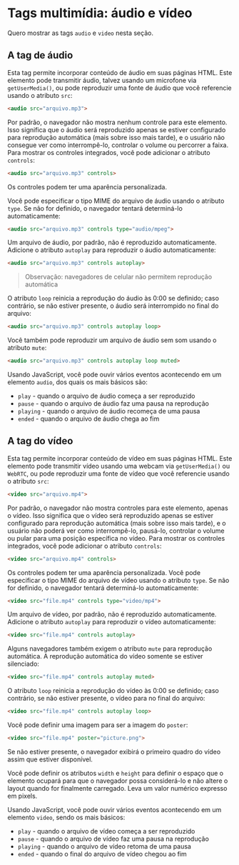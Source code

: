 # Tags multimídia: áudio e vídeo

Quero mostrar as tags `audio` e `video` nesta seção.

## A tag de áudio

Esta tag permite incorporar conteúdo de áudio em suas páginas HTML.
Este elemento pode transmitir áudio, talvez usando um microfone via `getUserMedia()`, ou pode reproduzir uma fonte de áudio que você referencie usando o atributo `src`:

```html
<audio src="arquivo.mp3">
```

Por padrão, o navegador não mostra nenhum controle para este elemento. Isso significa que o áudio será reproduzido apenas se estiver configurado para reprodução automática (mais sobre isso mais tarde), e o usuário não consegue ver como interrompê-lo, controlar o volume ou percorrer a faixa.
Para mostrar os controles integrados, você pode adicionar o atributo `controls`:

```html
<audio src="arquivo.mp3" controls>
```

Os controles podem ter uma aparência personalizada.

Você pode especificar o tipo MIME do arquivo de áudio usando o atributo `type`. Se não for definido, o navegador tentará determiná-lo automaticamente:

```html
<audio src="arquivo.mp3" controls type="audio/mpeg">
```

Um arquivo de áudio, por padrão, não é reproduzido automaticamente. Adicione o atributo `autoplay` para reproduzir o áudio automaticamente:

```html
<audio src="arquivo.mp3" controls autoplay>
```

> Observação: navegadores de celular não permitem reprodução automática

O atributo `loop` reinicia a reprodução do áudio às 0:00 se definido; caso contrário, se não estiver presente, o áudio será interrompido no final do arquivo:

```html
<audio src="arquivo.mp3" controls autoplay loop>
```

Você também pode reproduzir um arquivo de áudio sem som usando o atributo `mute`:

```html
<audio src="arquivo.mp3" controls autoplay loop muted>
```

Usando JavaScript, você pode ouvir vários eventos acontecendo em um elemento `audio`, dos quais os mais básicos são:

- `play` - quando o arquivo de áudio começa a ser reproduzido
- `pause` - quando o arquivo de áudio faz uma pausa na reprodução
- `playing` - quando o arquivo de áudio recomeça de uma pausa
- `ended` - quando o arquivo de áudio chega ao fim

## A tag do vídeo

Esta tag permite incorporar conteúdo de vídeo em suas páginas HTML.
Este elemento pode transmitir vídeo usando uma webcam via `getUserMedia()` ou `WebRTC`, ou pode reproduzir uma fonte de vídeo que você referencie usando o atributo `src`:

```html
<video src="arquivo.mp4">
```

Por padrão, o navegador não mostra controles para este elemento, apenas o vídeo.
Isso significa que o vídeo será reproduzido apenas se estiver configurado para reprodução automática (mais sobre isso mais tarde), e o usuário não poderá ver como interrompê-lo, pausá-lo, controlar o volume ou pular para uma posição específica no vídeo.
Para mostrar os controles integrados, você pode adicionar o atributo `controls`:

```html
<video src="arquivo.mp4" controls>
```

Os controles podem ter uma aparência personalizada.
Você pode especificar o tipo MIME do arquivo de vídeo usando o atributo `type`. Se não for definido, o navegador tentará determiná-lo automaticamente:

```html
<video src="file.mp4" controls type="video/mp4">
```

Um arquivo de vídeo, por padrão, não é reproduzido automaticamente. Adicione o atributo `autoplay` para reproduzir o vídeo automaticamente:

```html
<video src="file.mp4" controls autoplay>
```

Alguns navegadores também exigem o atributo `mute` para reprodução automática. A reprodução automática do vídeo somente se estiver silenciado:

```html
<video src="file.mp4" controls autoplay muted>
```

O atributo `loop` reinicia a reprodução do vídeo às 0:00 se definido; caso contrário, se não estiver presente, o vídeo para no final do arquivo:

```html
<video src="file.mp4" controls autoplay loop>
```

Você pode definir uma imagem para ser a imagem do `poster`:

```html
<video src="file.mp4" poster="picture.png">
```

Se não estiver presente, o navegador exibirá o primeiro quadro do vídeo assim que estiver disponível.

Você pode definir os atributos `width` e `height` para definir o espaço que o elemento ocupará para que o navegador possa considerá-lo e não altere o layout quando for finalmente carregado. Leva um valor numérico expresso em pixels.

Usando JavaScript, você pode ouvir vários eventos acontecendo em um elemento `video`, sendo os mais básicos:

- `play` - quando o arquivo de vídeo começa a ser reproduzido
- `pause` - quando o arquivo de vídeo faz uma pausa na reprodução
- `playing` - quando o arquivo de vídeo retoma de uma pausa
- `ended` - quando o final do arquivo de vídeo chegou ao fim
